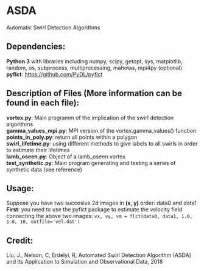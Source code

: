 # ASDA
Automatic Swirl Detection Algorithms

## Dependencies:
**Python 3** with libraries including numpy, scipy, getopt, sys, matplotlib, random, os, subprocess, multiprocessing, mahotas, mpi4py (optional)</br>
**pyflct**: https://github.com/PyDL/pyflct

## Description of Files (More information can be found in each file):
**vortex.py**: Main programm of the implication of the swirl detection algorithms</br>
**gamma_values_mpi.py**: MPI version of the vortex.gamma_values() function</br>
**points_in_poly.py**: return all points within a polygon</br>
**swirl_lifetime.py**: using different methods to give labels to all swirls in order to estimate their lifetimes</br>
**lamb_oseen.py**: Object of a lamb_oseen vortex</br>
**test_synthetic.py**: Main program generating and testing a series of synthetic data (see reference)</br>

## Usage:
Suppose you have two succesive 2d images in **(x, y)** order: data0 and data1</br>
**First**: you need to use the pyflct package to estimate the velocity field connecting the above two images: `vx, vy, vm = flct(data0, data1, 1.0, 1.0, 10, outfile='vel.dat')`

## Credit:
Liu, J., Nelson, C, Erdelyi, R, Automated Swirl Detection Algorithm (ASDA) and Its Application to Simulation and Observational Data, 2018

